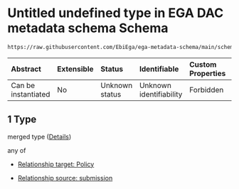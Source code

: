 # Untitled undefined type in EGA DAC metadata schema Schema

```txt
https://raw.githubusercontent.com/EbiEga/ega-metadata-schema/main/schemas/EGA.DAC.json#/properties/dacRelationships/items/allOf/1/anyOf/0/allOf/1
```



| Abstract            | Extensible | Status         | Identifiable            | Custom Properties | Additional Properties | Access Restrictions | Defined In                                                             |
| :------------------ | :--------- | :------------- | :---------------------- | :---------------- | :-------------------- | :------------------ | :--------------------------------------------------------------------- |
| Can be instantiated | No         | Unknown status | Unknown identifiability | Forbidden         | Allowed               | none                | [EGA.DAC.json\*](../../../schemas/EGA.DAC.json "open original schema") |

## 1 Type

merged type ([Details](ega-properties-dac-relationships-items-allof-relationship-constraints-for-a-dac-anyof-allowed-relationships-of-type-referencedby-main-ones-allof-1.md))

any of

*   [Relationship target: Policy](ega-4-definitions-relationship-target-policy.md "check type definition")

*   [Relationship source: submission](ega-4-definitions-relationship-source-submission.md "check type definition")
